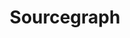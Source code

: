 ---
github: sourcegraph
linkedin: https://www.linkedin.com/company/4803356/
logohandle: sourcegraph
sort: sourcegraph
title: Sourcegraph
twitter: srcgraph
website: https://about.sourcegraph.com/
wikipedia: https://en.wikipedia.org/wiki/blah
---